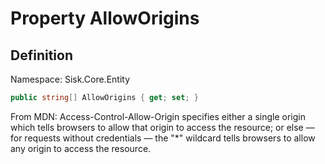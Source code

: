 # Property AllowOrigins

## Definition
Namespace: Sisk.Core.Entity

```csharp
public string[] AllowOrigins { get; set; }
```

From MDN: Access-Control-Allow-Origin specifies either a single origin which tells browsers to allow that origin to access the resource; or else — for requests without credentials — the "*" wildcard tells browsers to allow any origin to access the resource.

